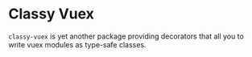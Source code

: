 # Classy Vuex

`classy-vuex` is yet another package providing decorators that all you to write vuex modules as type-safe classes.
